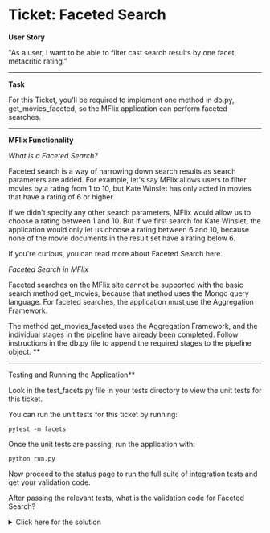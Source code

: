 # Ticket: Faceted Search

**User Story**

"As a user, I want to be able to filter cast search results by one facet, metacritic rating."

---

**Task**

For this Ticket, you'll be required to implement one method in db.py, get_movies_faceted, so the MFlix application can perform faceted searches.

---

**MFlix Functionality**

*What is a Faceted Search?*

Faceted search is a way of narrowing down search results as search parameters are added. For example, let's say MFlix allows users to filter movies by a rating from 1 to 10, but Kate Winslet has only acted in movies that have a rating of 6 or higher.

If we didn't specify any other search parameters, MFlix would allow us to choose a rating between 1 and 10. But if we first search for Kate Winslet, the application would only let us choose a rating between 6 and 10, because none of the movie documents in the result set have a rating below 6.

If you're curious, you can read more about Faceted Search here.

*Faceted Search in MFlix*

Faceted searches on the MFlix site cannot be supported with the basic search method get_movies, because that method uses the Mongo query language. For faceted searches, the application must use the Aggregation Framework.

The method get_movies_faceted uses the Aggregation Framework, and the individual stages in the pipeline have already been completed. Follow instructions in the db.py file to append the required stages to the pipeline object.
**

---

Testing and Running the Application**

Look in the test_facets.py file in your tests directory to view the unit tests for this ticket.

You can run the unit tests for this ticket by running:

```
pytest -m facets
```

Once the unit tests are passing, run the application with:

```
python run.py
```

Now proceed to the status page to run the full suite of integration tests and get your validation code.

After passing the relevant tests, what is the validation code for Faceted Search?

<details>
  <summary>Click here for the solution</summary>
    Answer: 5aa7d3948adcc3fb770f06fb
</details>

